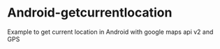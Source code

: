 Android-getcurrentlocation
==========================

Example to get current location in Android with google maps api v2 and GPS